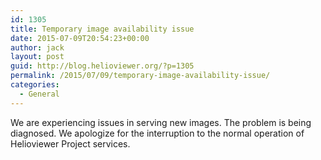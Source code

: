 ```yaml
---
id: 1305
title: Temporary image availability issue
date: 2015-07-09T20:54:23+00:00
author: jack
layout: post
guid: http://blog.helioviewer.org/?p=1305
permalink: /2015/07/09/temporary-image-availability-issue/
categories:
  - General
---
```

We are experiencing issues in serving new images. The problem is being diagnosed. We apologize for the interruption to the normal operation of Helioviewer Project services.

